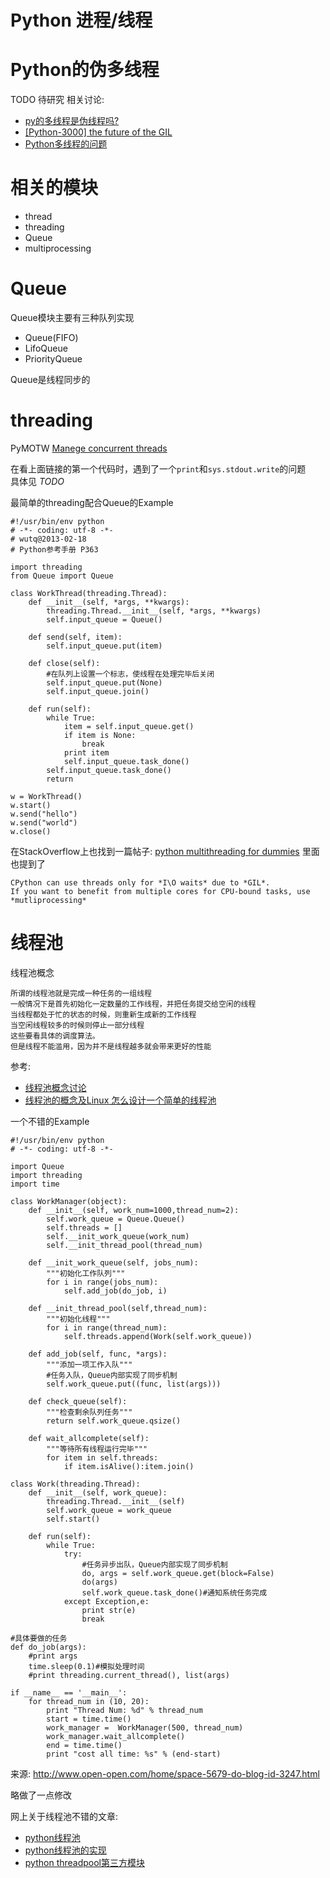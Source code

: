 <!-- title : Python 进程/线程 -->

# Python 进程/线程 #

# Python的伪多线程 #
TODO 待研究
相关讨论:

* [py的多线程是伪线程吗?](http://bbs.chinaunix.net/thread-1264893-1-1.html)
* [[Python-3000] the future of the GIL](http://mail.python.org/pipermail/python-3000/2007-May/007414.html)
* [Python多线程的问题](http://bbs.csdn.net/topics/390226723)

# 相关的模块 #

* thread
* threading
* Queue
* multiprocessing


# Queue #

Queue模块主要有三种队列实现

* Queue(FIFO)
* LifoQueue
* PriorityQueue

Queue是线程同步的


# threading #

PyMOTW [Manege concurrent threads](http://www.doughellmann.com/PyMOTW/threading/index.html)

在看上面链接的第一个代码时，遇到了一个`print`和`sys.stdout.write`的问题<br />
具体见 *TODO*

最简单的threading配合Queue的Example

    #!/usr/bin/env python
    # -*- coding: utf-8 -*-
    # wutq@2013-02-18
    # Python参考手册 P363

    import threading
    from Queue import Queue

    class WorkThread(threading.Thread):
    	def __init__(self, *args, **kwargs):
    		threading.Thread.__init__(self, *args, **kwargs)
    		self.input_queue = Queue()

    	def send(self, item):
    		self.input_queue.put(item)

    	def close(self):
    		#在队列上设置一个标志，使线程在处理完毕后关闭
    		self.input_queue.put(None)
    		self.input_queue.join()

    	def run(self):
    		while True:
    			item = self.input_queue.get()
    			if item is None:
    				break
    			print item
    			self.input_queue.task_done()
    		self.input_queue.task_done()
    		return

    w = WorkThread()
    w.start()
    w.send("hello")
    w.send("world")
    w.close()


在StackOverflow上也找到一篇帖子: [python multithreading for dummies](http://stackoverflow.com/questions/2846653/python-multithreading-for-dummies)
里面也提到了

    CPython can use threads only for *I\O waits* due to *GIL*. 
    If you want to benefit from multiple cores for CPU-bound tasks, use *mutliprocessing*


# 线程池 #
线程池概念

    所谓的线程池就是完成一种任务的一组线程
    一般情况下是首先初始化一定数量的工作线程，并把任务提交给空闲的线程
    当线程都处于忙的状态的时候，则重新生成新的工作线程
    当空闲线程较多的时候则停止一部分线程
    这些要看具体的调度算法。
    但是线程不能滥用，因为并不是线程越多就会带来更好的性能

参考:

* [线程池概念讨论](http://bbs.csdn.net/topics/50024963)
* [线程池的概念及Linux 怎么设计一个简单的线程池](http://blog.chinaunix.net/uid-26983585-id-3336491.html)

一个不错的Example

    #!/usr/bin/env python
    # -*- coding: utf-8 -*-

    import Queue
    import threading
    import time

    class WorkManager(object):
        def __init__(self, work_num=1000,thread_num=2):
            self.work_queue = Queue.Queue()
            self.threads = []
            self.__init_work_queue(work_num)
            self.__init_thread_pool(thread_num)

        def __init_work_queue(self, jobs_num):
            """初始化工作队列"""
            for i in range(jobs_num):
                self.add_job(do_job, i)

        def __init_thread_pool(self,thread_num):
            """初始化线程"""
            for i in range(thread_num):
                self.threads.append(Work(self.work_queue))

        def add_job(self, func, *args):
            """添加一项工作入队"""
            #任务入队，Queue内部实现了同步机制
            self.work_queue.put((func, list(args)))

        def check_queue(self):
            """检查剩余队列任务"""
            return self.work_queue.qsize()

        def wait_allcomplete(self):
            """等待所有线程运行完毕"""
            for item in self.threads:
                if item.isAlive():item.join()

    class Work(threading.Thread):
        def __init__(self, work_queue):
            threading.Thread.__init__(self)
            self.work_queue = work_queue
            self.start()

        def run(self):
            while True:
                try:
                    #任务异步出队，Queue内部实现了同步机制
                    do, args = self.work_queue.get(block=False)
                    do(args)
                    self.work_queue.task_done()#通知系统任务完成
                except Exception,e:
                    print str(e)
                    break

    #具体要做的任务
    def do_job(args):
        #print args
        time.sleep(0.1)#模拟处理时间
        #print threading.current_thread(), list(args)

    if __name__ == '__main__':
        for thread_num in (10, 20):
            print "Thread Num: %d" % thread_num
            start = time.time()
            work_manager =  WorkManager(500, thread_num)
            work_manager.wait_allcomplete()
            end = time.time()
            print "cost all time: %s" % (end-start)

来源: http://www.open-open.com/home/space-5679-do-blog-id-3247.html

略做了一点修改

网上关于线程池不错的文章:
* [python线程池](http://www.the5fire.net/python-thread-pool.html)
* [python线程池的实现](http://www.handaoliang.com/a/20071102/184706.html)
* [python threadpool第三方模块](http://www.chrisarndt.de/projects/threadpool/)

